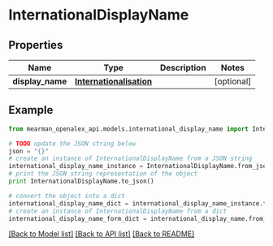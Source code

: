# InternationalDisplayName


## Properties

Name | Type | Description | Notes
------------ | ------------- | ------------- | -------------
**display_name** | [**Internationalisation**](Internationalisation.md) |  | [optional] 

## Example

```python
from mearman_openalex_api.models.international_display_name import InternationalDisplayName

# TODO update the JSON string below
json = "{}"
# create an instance of InternationalDisplayName from a JSON string
international_display_name_instance = InternationalDisplayName.from_json(json)
# print the JSON string representation of the object
print InternationalDisplayName.to_json()

# convert the object into a dict
international_display_name_dict = international_display_name_instance.to_dict()
# create an instance of InternationalDisplayName from a dict
international_display_name_form_dict = international_display_name.from_dict(international_display_name_dict)
```
[[Back to Model list]](../README.md#documentation-for-models) [[Back to API list]](../README.md#documentation-for-api-endpoints) [[Back to README]](../README.md)



